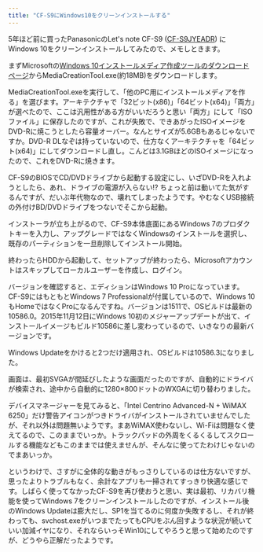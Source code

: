 ```yaml
---
title: "CF-S9にWindows10をクリーンインストールする"
---
```


5年ほど前に買ったPanasonicのLet's note CF-S9 ([CF-S9JYEADR](http://panasonic.jp/pc/p-db/CF-S9JYEADR.html)) にWindows 10をクリーンインストールしてみたので、メモしときます。

まずMicrosoftの[Windows 10インストールメディア作成ツールのダウンロードページ](https://www.microsoft.com/ja-jp/software-download/windows10)からMediaCreationTool.exe(約18MB)をダウンロードします。

MediaCreationTool.exeを実行して、「他のPC用にインストールメディアを作る」を選びます。アーキテクチャで「32ビット(x86)」「64ビット(x64)」「両方」が選べたので、ここは汎用性がある方がいいだろうと思い「両方」にして「ISOファイル」に保存したのですが、これが失敗で、できあがったISOイメージをDVD-Rに焼こうとしたら容量オーバー。なんとサイズが5.6GBもあるじゃないですか。DVD-R DLなぞは持っていないので、仕方なくアーキテクチャを「64ビット(x64)」にしてダウンロードし直し。こんどは3.1GBほどのISOイメージになったので、これをDVD-Rに焼きます。

CF-S9のBIOSでCD/DVDドライブから起動する設定にし、いざDVD-Rを入れようとしたら、あれ、ドライブの電源が入らない!? ちょっと前は動いてた気がするんですが、だいぶ年代物なので、壊れてしまったようです。やむなくUSB接続の外付けBD/DVDドライブをつないでそこから起動。

インストーラが立ち上がるので、CF-S9本体底面にあるWindows 7のプロダクトキーを入力し、アップグレードではなくWindowsのインストールを選択し、既存のパーティションを一旦削除してインストール開始。

終わったらHDDから起動して、セットアップが終わったら、Microsoftアカウントはスキップしてローカルユーザーを作成し、ログイン。

バージョンを確認すると、エディションはWindows 10 Proになっています。CF-S9にはもともとWindows 7 Professionalが付属しているので、Windows 10もHomeではなくProになるんですね。バージョンは1511で、OSビルドは最新の10586.0。2015年11月12日にWindows 10初のメジャーアップデートが出て、インストールイメージもビルド10586に差し変わっているので、いきなりの最新バージョンです。

Windows Updateをかけると2つだけ適用され、OSビルドは10586.3になりました。

画面は、最初SVGAが間延びしたような画面だったのですが、自動的にドライバが検索され、途中から自動的に1280×800ドットのWXGAに切り替わりました。

デバイスマネージャーを見てみると、「Intel Centrino Advanced-N + WiMAX 6250」だけ警告アイコンがつきドライバがインストールされていませんでしたが、それ以外は問題無いようです。まあWiMAX使わないし、Wi-Fiは問題なく使えてるので、このままでいっか。トラックパッドの外周をくるくるしてスクロールする機能などもこのままでは使えませんが、そんなに使ってたわけじゃないのでまあいっか。

というわけで、さすがに全体的な動きがもっさりしているのは仕方ないですが、思ったよりトラブルもなく、余計なアプリも一掃されてすっきり快適な感じです。しばらく使ってなかったCF-S9を再び使おうと思い、実は最初、リカバリ機能を使ってWindows 7をクリーンインストールしたのですが、インストール後のWindows Updateは膨大だし、SP1を当てるのに何度か失敗するし、それが終わっても、svchost.exeがいつまでたってもCPUをぶん回すような状況が続いていい加減イヤになり、それならいっそWin10にしてやろうと思って始めたのですが、どうやら正解だったようです。

